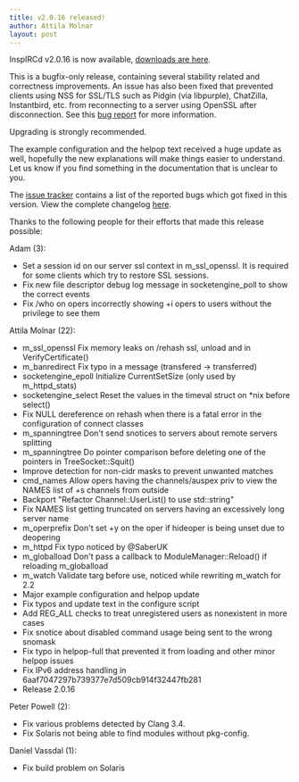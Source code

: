 ```yaml
---
title: v2.0.16 released!
author: Attila Molnar
layout: post
---
```


InspIRCd v2.0.16 is now available, [downloads are here](https://github.com/inspircd/inspircd/releases).


This is a bugfix-only release, containing several stability related and correctness improvements.
An issue has also been fixed that prevented clients using NSS for SSL/TLS such as Pidgin (via libpurple), ChatZilla, Instantbird, etc. from reconnecting to a server using OpenSSL after disconnection.
See this [bug report](https://bugzilla.mozilla.org/show_bug.cgi?id=858394) for more information.

Upgrading is strongly recommended.


The example configuration and the helpop text received a huge update as well, hopefully the new explanations will make things easier to understand.
Let us know if you find something in the documentation that is unclear to you.


The [issue tracker](https://github.com/inspircd/inspircd/issues?milestone=13&state=closed) contains a list of the reported bugs which got fixed in this version.
View the complete changelog [here](https://github.com/inspircd/inspircd/compare/v2.0.15...v2.0.16).


Thanks to the following people for their efforts that made this release possible:


Adam (3):

  - Set a session id on our server ssl context in m_ssl_openssl. It is required for some clients which try to restore SSL sessions.
  - Fix new file descriptor debug log message in socketengine_poll to show the correct events
  - Fix /who on opers incorrectly showing +i opers to users without the privilege to see them

Attila Molnar (22):

  - m_ssl_openssl Fix memory leaks on /rehash ssl, unload and in VerifyCertificate()
  - m_banredirect Fix typo in a message (transfered -> transferred)
  - socketengine_epoll Initialize CurrentSetSize (only used by m_httpd_stats)
  - socketengine_select Reset the values in the timeval struct on *nix before select()
  - Fix NULL dereference on rehash when there is a fatal error in the configuration of connect classes
  - m_spanningtree Don't send snotices to servers about remote servers splitting
  - m_spanningtree Do pointer comparison before deleting one of the pointers in TreeSocket::Squit()
  - Improve detection for non-cidr masks to prevent unwanted matches
  - cmd_names Allow opers having the channels/auspex priv to view the NAMES list of +s channels from outside
  - Backport "Refactor Channel::UserList() to use std::string"
  - Fix NAMES list getting truncated on servers having an excessively long server name
  - m_operprefix Don't set +y on the oper if hideoper is being unset due to deopering
  - m_httpd Fix typo noticed by @SaberUK
  - m_globalload Don't pass a callback to ModuleManager::Reload() if reloading m_globalload
  - m_watch Validate targ before use, noticed while rewriting m_watch for 2.2
  - Major example configuration and helpop update
  - Fix typos and update text in the configure script
  - Add REG_ALL checks to treat unregistered users as nonexistent in more cases
  - Fix snotice about disabled command usage being sent to the wrong snomask
  - Fix typo in helpop-full that prevented it from loading and other minor helpop issues
  - Fix IPv6 address handling in 6aaf7047297b739377e7d509cb914f32447fb281
  - Release 2.0.16

Peter Powell (2):

  - Fix various problems detected by Clang 3.4.
  - Fix Solaris not being able to find modules without pkg-config.

Daniel Vassdal (1):

  - Fix build problem on Solaris
